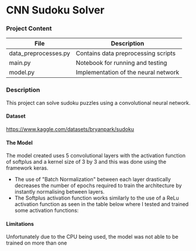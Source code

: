 
# CNN Sudoku Solver

### Project Content

|         File         |   Description                         |
| -------------------- | ------------------------------------- |
| data_preprocesses.py | Contains data preprocessing scripts   |
| main.py              | Notebook for running and testing      |
| model.py             | Implementation of the neural network  |

### Description 

This project can solve sudoku puzzles using a convolutional neural network. 

#### Dataset 

https://www.kaggle.com/datasets/bryanpark/sudoku

#### The Model 

The model created uses 5 convolutional layers with the activation function of softplus and a kernel size of 3 by 3 and this was done using the framework keras. 

* The use of "Batch Normalization" between each layer drastically decreases the number of epochs required to train the architecture by instantly normalising between layers. 
* The Softplus activation function works similarly to the use of a ReLu activation function as seen in the table below where I tested and trained some activation functions:

 


#### Limitations 
Unfortunately due to the CPU being used, the model was not able to be trained on more than one 

